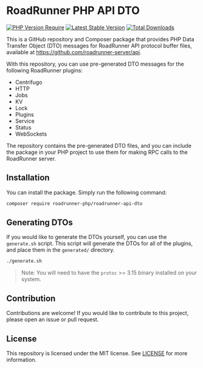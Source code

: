 # RoadRunner PHP API DTO

[![PHP Version Require](https://poser.pugx.org/roadrunner-php/roadrunner-api-dto/require/php)](https://packagist.org/packages/roadrunner-php/roadrunner-api-dto)
[![Latest Stable Version](https://poser.pugx.org/roadrunner-php/roadrunner-api-dto/v/stable)](https://packagist.org/packages/roadrunner-php/roadrunner-api-dto)
[![Total Downloads](https://poser.pugx.org/roadrunner-php/roadrunner-api-dto/downloads)](https://packagist.org/packages/roadrunner-php/roadrunner-api-dto)

This is a GitHub repository and Composer package that provides PHP Data Transfer Object (DTO) messages for RoadRunner
API protocol buffer files, available at https://github.com/roadrunner-server/api.

With this repository, you can use pre-generated DTO messages for the following RoadRunner plugins:

- Centrifugo
- HTTP
- Jobs
- KV
- Lock
- Plugins
- Service
- Status
- WebSockets

The repository contains the pre-generated DTO files, and you can include the package in your PHP project to use them for
making RPC calls to the RoadRunner server.

## Installation

You can install the package. Simply run the following command:

```bash
composer require roadrunner-php/roadrunner-api-dto
```

## Generating DTOs

If you would like to generate the DTOs yourself, you can use the `generate.sh` script. This script will generate the
DTOs for all of the plugins, and place them in the `generated/` directory.

```bash
./generate.sh
```

> Note: You will need to have the `protoc` >= 3.15 binary installed on your system.

## Contribution

Contributions are welcome! If you would like to contribute to this project, please open an issue or pull request.

## License

This repository is licensed under the MIT license. See [LICENSE](./LICENSE) for more information.